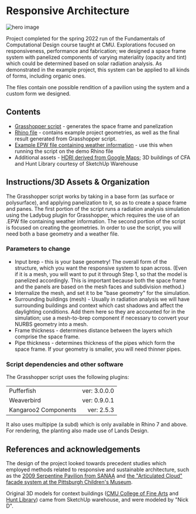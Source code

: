 # Responsive Architecture

![hero image](./view1.png)

Project completed for the spring 2022 run of the Fundamentals of Computational Design course taught at CMU. Explorations focused on responsiveness, performance and fabrication; we designed a space frame system with panelized components of varying materiality (opacity and tint) which could be determined based on solar radiation analysis. As demonstrated in the example project, this system can be applied to all kinds of forms, including organic ones.

The files contain one possible rendition of a pavilion using the system and a custom form we designed.

## Contents

- [Grasshopper script](https://drive.google.com/file/d/1gHD-AdS2vbgAWeS_t9_XWexK7cgxgyCU/view?usp=sharing) - generates the space frame and panelization
- [Rhino file](https://drive.google.com/file/d/1AGwYfzpOjLsHerYscWlUozqMDaiD-0ep/view?usp=sharing) - contains example project geometries, as well as the final result generated from Grasshopper script.
- [Example EPW file containing weather information](https://drive.google.com/file/d/1_jE3WKN9-4UvzYelehn3FGsGfpIPM6NZ/view?usp=sharing) - use this when running the script on the demo Rhino file
- Additional assets - [HDRI derived from Google Maps](https://drive.google.com/file/d/11D5qhj9qeMF_XlBTt3QH_fKQuiYEJFuE/view?usp=sharing); 3D buildings of CFA and Hunt Library courtesy of SketchUp Warehouse

## Instructions/3D Assets & Organization

The Grasshopper script works by taking in a base form (as surface or polysurface), and applying panelization to it, so as to create a space frame and panes. The first portion of the script runs a radiation analysis simulation using the Ladybug plugin for Grasshopper, which requires the use of an .EPW file containing weather information. The second portion of the script is focused on creating the geometries. In order to use the script, you will need both a base geometry and a weather file.

### Parameters to change

- Input brep - this is your base geometry! The overall form of the structure, which you want the responsive system to span across. (Even if it is a mesh, you will want to put it through Step 1, so that the model is panelized accordingly. This is important because both the space frame and the panels are based on the mesh faces and subdivision method.)
- Internalize the mesh, and set it to be &quot;base geometry&quot; for the simulation.
- Surrounding buildings (mesh) - Usually in radiation analysis we will have surrounding buildings and context which cast shadows and affect the daylighting conditions. Add them here so they are accounted for in the simulation; use a mesh-to-brep component if necessary to convert your NURBS geometry into a mesh.
- Frame thickness - determines distance between the layers which comprise the space frame.
- Pipe thickness - determines thickness of the pipes which form the space frame. If your geometry is smaller, you will need thinner pipes.

### Script dependencies and other software

The Grasshopper script uses the following plugins:

<table>
  <tr>
    <td style="text-align:left;">Pufferfish</td>
    <td style="text-align:right;">ver: 3.0.0.0</td>
  </tr>
  <tr>
    <td style="text-align:left;">Weaverbird</td>
    <td style="text-align:right;">ver: 0.9.0.1</td>
  </tr>
  <tr>
    <td style="text-align:left;">Kangaroo2 Components</td>
    <td style="text-align:right;">ver: 2.5.3</td>
  </tr>
</table>

It also uses multipipe (a subd) which is only available in Rhino 7 and above. For rendering, the planting also made use of Lands Design.

## References and acknowledgements

The design of the project looked towards precedent studies which employed methods related to responsive and sustainable architecture, such as the [2009 Serpentine Pavilion from SANAA](https://www.serpentinegalleries.org/whats-on/serpentine-gallery-pavilion-2009-kazuyo-sejima-ryue-nishizawa-sanaa-0/) and [the &quot;Articulated Cloud&quot; facade system at the Pittsburgh Children&#39;s Museum](https://iibec.org/acoustics-with-kinetic-facades/).

Original 3D models for context buildings ([CMU College of Fine Arts](https://3dwarehouse.sketchup.com/model/e3c90ce951d482b897d1514a353839e/Carnegie-Mellon-College-of-Fine-Arts?hl=en) and [Hunt Library](https://3dwarehouse.sketchup.com/model/b77d183d6b44aaf7f50c99f478904ece/Hunt-Library-Carnegie-Mellon-University)) came from SketchUp warehouse, and were modeled by &quot;Nick D&quot;.

